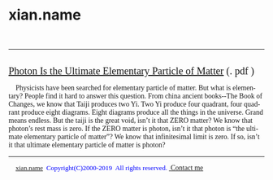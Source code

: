 # xian.name
<body>

<br />
<hr color="#99CCFF" size="1">

<br />
<span lang="EN-US" style="font-size: 15.0pt; font-family: Times New Roman">
    <a href="file:///C:/Users/HP1140/Documents/My%20Web%20Sites/en/Photon%20Is%20the%20Ultimate%20Elementary%20Particle%20of%20Matter.pdf">Photon Is the Ultimate Elementary Particle of Matter</a></span><span style="font-size: 15.0pt; font-family: Times New Roman"> 
    (.
    <span class="style1">
pdf&nbsp;)</span></span><p class="MsoNormal" style="text-indent: 10.5pt">
    <font face="Times New Roman">
    <span lang="EN-US">Physicists have been searched for elementary particle of 
    matter. B</span>u<span lang="EN-US">t what is elementary? People find it hard to answer this question. 
    From china ancient books--The Book of Changes, we know that Taiji 
    produces two Yi. Two Yi produce four quadrant, four quadrant 
    produce eight diagrams. Eight diagrams produce all the things in the 
    universe. Grand means endless. But the taiji is the great void, isn’t 
    it that ZERO matter? We know that photon’s rest mass is zero. If the ZERO 
    matter is photon, isn’t it that photon is “the ultimate elementary particle 
    of matter”? We know that infinitesimal limit is zero. If so, isn’t it that 
    ultimate elementary particle of matter is photon?</span></font></p>
<hr color="#99CCFF" size="1">

<p class="MsoNormal" style="text-indent: 10.5pt">
<font size="2" color="#0000FF"><span style="font-family: Times New Roman">
<a href="file:///C:/Users/HP1140/Documents/My%20Web%20Sites/index.html">xian.name</a></span></font><font face="Times New Roman" color="#0000FF"><span style="FONT-SIZE: 10pt; mso-hansi-font-family: Times New Roman">&nbsp;&nbsp;Copyright(C)2000-2019&nbsp;
All rights reserved.&nbsp;<a href="file:///C:/Users/HP1140/Documents/My%20Web%20Sites/phys/contact.htm"> </a>
</span></font><font face="Times New Roman">
<span class="style2">
<a href="file:///C:/Users/HP1140/Documents/My%20Web%20Sites/en/contact.htm">Contact me</a></span></font><font face="Times New Roman" color="#0000FF"><span style="FONT-SIZE: 10pt; mso-hansi-font-family: Times New Roman"><br>
</span></font></p>

</body>
